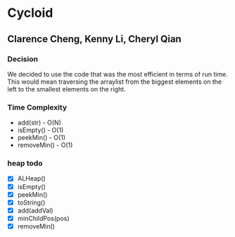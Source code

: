 # Cycloid
## Clarence Cheng, Kenny Li, Cheryl Qian
### Decision
We decided to use the code that was the most efficient in terms of run time. This would mean traversing the arraylist from the biggest elements on the left to the smallest elements on the right.
### Time Complexity
* add(str) - O(N)
* isEmpty() - O(1)
* peekMin() - O(1)
* removeMin() - O(1)

### heap todo
- [x] ALHeap()
- [x] isEmpty()
- [x] peekMin()
- [x] toString()
- [x] add(addVal)
- [x] minChildPos(pos)
- [x] removeMin()
